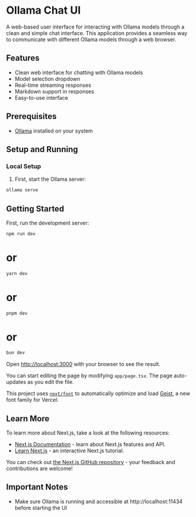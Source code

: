 # Ollama Chat UI

A web-based user interface for interacting with Ollama models through a clean and simple chat interface. This application provides a seamless way to communicate with different Ollama models through a web browser.

## Features

- Clean web interface for chatting with Ollama models
- Model selection dropdown
- Real-time streaming responses
- Markdown support in responses
- Easy-to-use interface

## Prerequisites

- [Ollama](https://ollama.ai/) installed on your system

## Setup and Running

### Local Setup

1. First, start the Ollama server:
```bash
ollama serve
```

## Getting Started

First, run the development server:

```bash
npm run dev
```
# or

```bash
yarn dev
```
# or

```bash
pnpm dev
```
# or

```bash
bun dev
```

Open [http://localhost:3000](http://localhost:3000) with your browser to see the result.

You can start editing the page by modifying `app/page.tsx`. The page auto-updates as you edit the file.

This project uses [`next/font`](https://nextjs.org/docs/app/building-your-application/optimizing/fonts) to automatically optimize and load [Geist](https://vercel.com/font), a new font family for Vercel.

## Learn More

To learn more about Next.js, take a look at the following resources:

- [Next.js Documentation](https://nextjs.org/docs) - learn about Next.js features and API.
- [Learn Next.js](https://nextjs.org/learn) - an interactive Next.js tutorial.

You can check out [the Next.js GitHub repository](https://github.com/vercel/next.js) - your feedback and contributions are welcome!



## Important Notes
- Make sure Ollama is running and accessible at http://localhost:11434 before starting the UI





